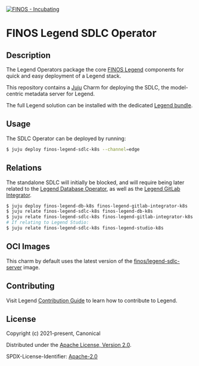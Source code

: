 [![FINOS - Incubating](https://cdn.jsdelivr.net/gh/finos/contrib-toolbox@master/images/badge-incubating.svg)](https://finosfoundation.atlassian.net/wiki/display/FINOS/Incubating)

# FINOS Legend SDLC Operator

## Description

The Legend Operators package the core [FINOS Legend](https://legend.finos.org)
components for quick and easy deployment of a Legend stack.

This repository contains a [Juju](https://juju.is/) Charm for
deploying the SDLC, the model-centric metadata server for Legend.

The full Legend solution can be installed with the dedicated [Legend bundle](https://charmhub.io/finos-legend-bundle).


## Usage

The SDLC Operator can be deployed by running:

```sh
$ juju deploy finos-legend-sdlc-k8s --channel=edge
```


## Relations

The standalone SDLC will initially be blocked, and will require being later
related to the [Legend Database Operator](https://github.com/canonical/finos-legend-db-operator),
as well as the [Legend GitLab Integrator](https://github.com/canonical/finos-legend-gitlab-integrator).

```sh
$ juju deploy finos-legend-db-k8s finos-legend-gitlab-integrator-k8s
$ juju relate finos-legend-sdlc-k8s finos-legend-db-k8s
$ juju relate finos-legend-sdlc-k8s finos-legend-gitlab-integrator-k8s
# If relating to Legend Studio:
$ juju relate finos-legend-sdlc-k8s finos-legend-studio-k8s
```

## OCI Images

This charm by default uses the latest version of the
[finos/legend-sdlc-server](https://hub.docker.com/r/finos/legend-sdlc-server) image.

## Contributing

Visit Legend [Contribution Guide](https://github.com/finos/legend/blob/master/CONTRIBUTING.md) to learn how to contribute to Legend.

## License

Copyright (c) 2021-present, Canonical

Distributed under the [Apache License, Version 2.0](http://www.apache.org/licenses/LICENSE-2.0).

SPDX-License-Identifier: [Apache-2.0](https://spdx.org/licenses/Apache-2.0)
